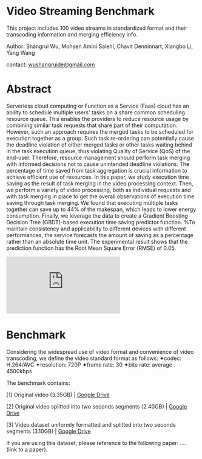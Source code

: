 # Video Streaming Benchmark
This project includes 100 video streams in standardized format and their transcoding information and merging efficiency info.

Author: Shangrui Wu, Mohsen Amini Salehi, Chavit Denninnart, Xiangbo Li, Yang Wang

contact: wushangruide@gmail.com

# Abstract
Serverless cloud computing or Function as a Service (Faas) cloud has an ability to schedule multiple users' tasks on a share common scheduling resource queue. This enables the providers to reduce resource usage by combining similar task requests that share part of their computation. However, such an approach requires the merged tasks to be scheduled for execution together as a group. Such task re-ordering can potentially cause the deadline violation of either merged tasks or other tasks waiting behind in the task execution queue, thus violating Quality of Service (QoS) of the end-user. Therefore, resource management should perform task merging with informed decisions not to cause unintended deadline violations. The percentage of time saved from task aggregation is crucial information to achieve efficient use of resources. In this paper, we study execution time saving as the result of task merging in the video processing context. Then, we perform a variety of video processing, both as individual requests and with task merging in place to get the overall observations of execution time saving through task merging. We found that executing multiple tasks together can save up to 44\% of the makespan, which leads to lower energy consumption. Finally, we leverage the data to create a Gradient Boosting Decision Tree (GBDT)-based execution time saving predictor function. %To maintain consistency and applicability to different devices with different performances, the service forecasts the amount of saving as a percentage rather than an absolute time unit. The experimental result shows that the prediction function has the Root Mean Square Error (RMSE) of 0.05.

![title](https://github.com/hpcclab/videostreamingBenchmark/edit/master/images/multiuser_mapper_batch.pdf)

# Benchmark
Considering the widespread use of video format and convenience of video transcoding, we define the video standard format as follows: 
  ✦codec: H.264/AVC
  ✦resolution: 720P
  ✦frame rate: 30
  ✦bite rate: average 4500kbps
  
The benchmark contains:

  [1] Original video (3.35GB) | [Google Drive](https://drive.google.com/drive/folders/1uereCYUqTqb602W9BFi-cjj-Gag-IFt9?usp=sharing)
  
  [2] Original video splitted into two seconds segments (2.40GB) | [Google Drive](https://drive.google.com/drive/folders/1MaEAN8TjuOhv9mH33j5L7nibxppriadQ?usp=sharing)
  
  [3] Video dataset uniformly formatted and splitted into two seconds segments (3.10GB) | [Google Drive](https://drive.google.com/drive/folders/1KhsxZtC22L-EHoeXmsdmWpkuNZpmS-pL?usp=sharing)


If you are using this dataset, please reference to the following paper:
.... (link to a paper).
